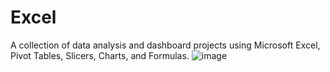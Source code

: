 # Excel
A collection of data analysis and dashboard projects using Microsoft Excel, Pivot Tables, Slicers, Charts, and Formulas.
![image](https://github.com/user-attachments/assets/9a3482a9-06b0-4ce5-9af5-75950b840065)
